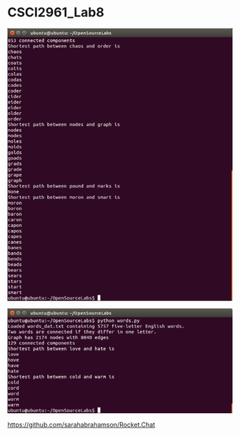 # CSCI2961_Lab8


![p1](https://github.com/sarahabrahamson/CSCI2961_Lab8/blob/master/lab8.png?raw=true)

![p2](https://github.com/sarahabrahamson/CSCI2961_Lab8/blob/master/lab8a.png?raw=true)


https://github.com/sarahabrahamson/Rocket.Chat
